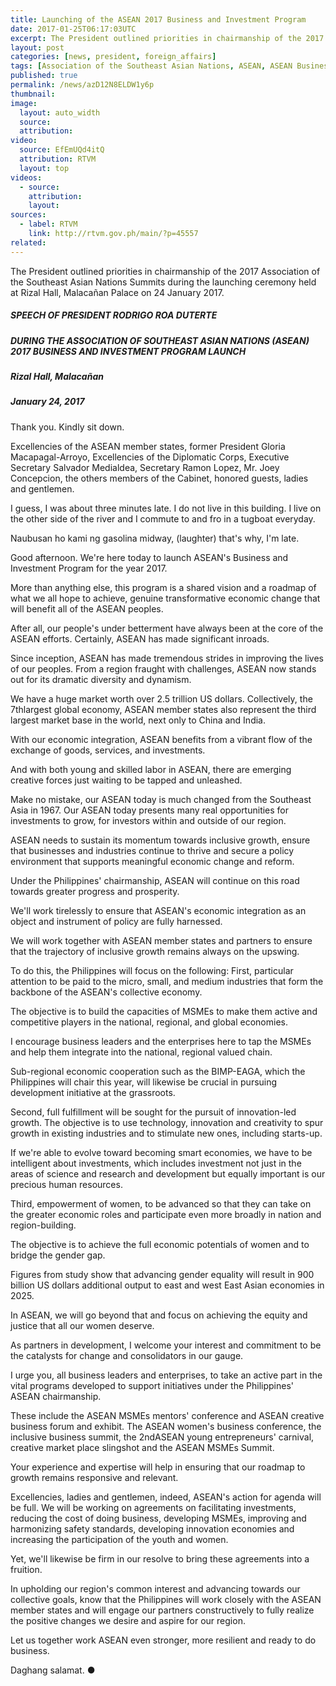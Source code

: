 ```yaml
---
title: Launching of the ASEAN 2017 Business and Investment Program
date: 2017-01-25T06:17:03UTC
excerpt: The President outlined priorities in chairmanship of the 2017 Association of the Southeast Asian Nations Summits during the launching ceremony held at Rizal Hall, Malacañan Palace on 24 January 2017.
layout: post
categories: [news, president, foreign_affairs]
tags: [Association of the Southeast Asian Nations, ASEAN, ASEAN Business and Investment Program, ABIP]
published: true
permalink: /news/azD12N8ELDW1y6p
thumbnail:
image:
  layout: auto_width
  source: 
  attribution: 
video:
  source: EfEmUQd4itQ
  attribution: RTVM
  layout: top
videos:
  - source: 
    attribution: 
    layout: 
sources:
  - label: RTVM
    link: http://rtvm.gov.ph/main/?p=45557
related:
---
```


The President outlined priorities in chairmanship of the 2017 Association of the Southeast Asian Nations Summits during the launching ceremony held at Rizal Hall, Malacañan Palace on 24 January 2017.

##### SPEECH OF PRESIDENT RODRIGO ROA DUTERTE

##### DURING THE ASSOCIATION OF SOUTHEAST ASIAN NATIONS (ASEAN) 2017 BUSINESS AND INVESTMENT PROGRAM LAUNCH

##### Rizal Hall, Malacañan

##### January 24, 2017

Thank you. Kindly sit down.

Excellencies of the ASEAN member states, former President Gloria Macapagal-Arroyo, Excellencies of the Diplomatic Corps, Executive Secretary Salvador Medialdea, Secretary Ramon Lopez, Mr. Joey Concepcion, the others members of the Cabinet, honored guests, ladies and gentlemen.

I guess, I was about three minutes late. I do not live in this building. I live on the other side of the river and I commute to and fro in a tugboat everyday.

Naubusan ho kami ng gasolina midway, (laughter) that's why, I'm late.

Good afternoon. We're here today to launch ASEAN's Business and Investment Program for the year 2017.

More than anything else, this program is a shared vision and a roadmap of what we all hope to achieve, genuine transformative economic change that will benefit all of the ASEAN peoples.

After all, our people's under betterment have always been at the core of the ASEAN efforts. Certainly, ASEAN has made significant inroads.

Since inception, ASEAN has made tremendous strides in improving the lives of our peoples. From a region fraught with challenges, ASEAN now stands out for its dramatic diversity and dynamism.

We have a huge market worth over 2.5 trillion US dollars. Collectively, the 7thlargest global economy, ASEAN member states also represent the third largest market base in the world, next only to China and India.

With our economic integration, ASEAN benefits from a vibrant flow of the exchange of goods, services, and investments.

And with both young and skilled labor in ASEAN, there are emerging creative forces just waiting to be tapped and unleashed.

Make no mistake, our ASEAN today is much changed from the Southeast Asia in 1967. Our ASEAN today presents many real opportunities for investments to grow, for investors within and outside of our region.

ASEAN needs to sustain its momentum towards inclusive growth, ensure that businesses and industries continue to thrive and secure a policy environment that supports meaningful economic change and reform.

Under the Philippines' chairmanship, ASEAN will continue on this road towards greater progress and prosperity.

We'll work tirelessly to ensure that ASEAN's economic integration as an object and instrument of policy are fully harnessed.

We will work together with ASEAN member states and partners to ensure that the trajectory of inclusive growth remains always on the upswing.

To do this, the Philippines will focus on the following: First, particular attention to be paid to the micro, small, and medium industries that form the backbone of the ASEAN's collective economy.

The objective is to build the capacities of MSMEs to make them active and competitive players in the national, regional, and global economies.

I encourage business leaders and the enterprises here to tap the MSMEs and help them integrate into the national, regional valued chain.

Sub-regional economic cooperation such as the BIMP-EAGA, which the Philippines will chair this year, will likewise be crucial in pursuing development initiative at the grassroots.

Second, full fulfillment will be sought for the pursuit of innovation-led growth. The objective is to use technology, innovation and creativity to spur growth in existing industries and to stimulate new ones, including starts-up.

If we're able to evolve toward becoming smart economies, we have to be intelligent about investments, which includes investment not just in the areas of science and research and development but equally important is our precious human resources.

Third, empowerment of women, to be advanced so that they can take on the greater economic roles and participate even more broadly in nation and region-building.

The objective is to achieve the full economic potentials of women and to bridge the gender gap.

Figures from study show that advancing gender equality will result in 900 billion US dollars additional output to east and west East Asian economies in 2025. 

In ASEAN, we will go beyond that and focus on achieving the equity and justice that all our women deserve.

As partners in development, I welcome your interest and commitment to be the catalysts for change and consolidators in our gauge.

I urge you, all business leaders and enterprises, to take an active part in the vital programs developed to support initiatives under the Philippines' ASEAN chairmanship.

These include the ASEAN MSMEs mentors' conference and ASEAN creative business forum and exhibit. The ASEAN women's business conference, the inclusive business summit, the 2ndASEAN young entrepreneurs' carnival, creative market place slingshot and the ASEAN MSMEs Summit.

Your experience and expertise will help in ensuring that our roadmap to growth remains responsive and relevant.

Excellencies, ladies and gentlemen, indeed, ASEAN's action for agenda will be full. We will be working on agreements on facilitating investments, reducing the cost of doing business, developing MSMEs, improving and harmonizing safety standards, developing innovation economies and increasing the participation of the youth and women.

Yet, we'll likewise be firm in our resolve to bring these agreements into a fruition.

In upholding our region's common interest and advancing towards our collective goals, know that the Philippines will work closely with the ASEAN member states and will engage our partners constructively to fully realize the positive changes we desire and aspire for our region.

Let us together work ASEAN even stronger, more resilient and ready to do business.

Daghang salamat.
&#x25cf;
